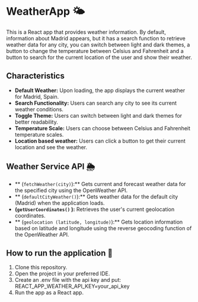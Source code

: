 # WeatherApp 🌤️

This is a React app that provides weather information. By default, information about Madrid appears, but it has a search function to retrieve weather data for any city, you can switch between light and dark themes, a button to change the temperature between Celsius and Fahrenheit and a button to search for the current location of the user and show their weather.

## Characteristics

- **Default Weather:** Upon loading, the app displays the current weather for Madrid, Spain.
- **Search Functionality:** Users can search any city to see its current weather conditions.
- **Toggle Theme:** Users can switch between light and dark themes for better readability.
- **Temperature Scale:** Users can choose between Celsius and Fahrenheit temperature scales.
- **Location based weather:** Users can click a button to get their current location and see the weather.

## Weather Service API 🌦️

- ** (`fetchWeather(city)`):** Gets current and forecast weather data for the specified city using the OpenWeather API.
- ** (`defaultCityWeather()`):** Gets weather data for the default city (Madrid) when the application loads.
- **(`getUserCoordinates()` ):** Retrieves the user's current geolocation coordinates.
- ** (`geolocation (latitude, longitude)`):** Gets location information based on latitude and longitude using the reverse geocoding function of the OpenWeather API.

## How to run the application 🚀
1. Clone this repository.
2. Open the project in your preferred IDE.
4. Create an .env file with the api key and put: REACT_APP_WEATHER_API_KEY=your_api_key
3. Run the app as a React app.
